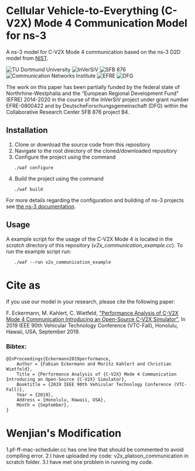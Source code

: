 # Cellular Vehicle-to-Everything (C-V2X) Mode 4 Communication Model for ns-3

A ns-3 model for C-V2X Mode 4 communication based on the ns-3 D2D model from [NIST](https://github.com/usnistgov/psc-ns3/tree/d2d-ns-3.22).

![TU Dortmund University](img/tu-dortmund_small.png "TU Dortmund University")
![InVerSiV](img/Inversiv_small.png "InVerSiV")
![SFB 876](img/SFB876_small.png "Collaborative Research Center SFB 876")
![Communication Networks Institute](img/CNI_small.png "Communication Networks Institute")
![EFRE](img/EFRE_small.png "EFRE")
![DFG](img/DFG_small.png "DFG")

The work on this paper has been partially funded by the federal state of Northrhine-Westphalia and the “European Regional Development Fund” (EFRE) 2014-2020 in the course of the InVerSiV project under grant number EFRE-0800422 and by DeutscheForschungsgemeinschaft (DFG) within the Collaborative Research Center SFB 876 project B4.

## Installation

1. Clone or download the source code from this repository
2. Navigate to the root directory of the cloned/downloaded repository
3. Configure the project using the command
```
   ./waf configure
```
4. Build the project using the command
```
   ./waf build
```

For more details regarding the configuration and building of ns-3 projects see [the ns-3 documentation](https://www.nsnam.org/documentation/).

## Usage

A example script for the usage of the C-V2X Mode 4 is located in the *scratch* directory of this repository (*v2x_communication_example.cc*).
To run the example script run:
```
   ./waf --run v2x_communication_example
```

# Cite as

If you use our model in your research, please cite the following paper:

F. Eckermann, M. Kahlert, C. Wietfeld, ["Performance Analysis of C-V2X Mode 4 Communication Introducing an Open-Source C-V2X Simulator"](https://www.kn.e-technik.tu-dortmund.de/.cni-bibliography/publications/cni-publications/Eckermann2019performance.pdf), In 2019 IEEE 90th Vehicular Technology Conference (VTC-Fall), Honolulu, Hawaii, USA, September 2019.

### Bibtex:
    @InProceedings{Eckermann2019performance,
        Author = {Fabian Eckermann and Moritz Kahlert and Christian Wietfeld},
        Title = {Performance Analysis of {C-V2X} Mode 4 Communication Introducing an Open-Source {C-V2X} Simulator},
        Booktitle = {2019 IEEE 90th Vehicular Technology Conference (VTC-Fall)},
        Year = {2019},
        Address = {Honolulu, Hawaii, USA},
        Month = {September},
    }
    
    
# Wenjian's Modification
1.pf-ff-mac-scheduler.cc has one line that should be commented to avoid compiling error.
2.I have uploaded my code: v2x_platoon_communication in scratch folder.
3.I have met one problem in running my code.
